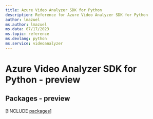 ```yaml
---
title: Azure Video Analyzer SDK for Python
description: Reference for Azure Video Analyzer SDK for Python
author: lmazuel
ms.author: lmazuel
ms.data: 07/17/2023
ms.topic: reference
ms.devlang: python
ms.service: videoanalyzer
---
```

# Azure Video Analyzer SDK for Python - preview
## Packages - preview
[!INCLUDE [packages](video-analyzer-index.md)]
